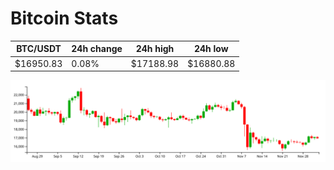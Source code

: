 # Bitcoin Stats

BTC/USDT|24h change|24h high|24h low|
|---|---|---|---|
|$16950.83|0.08%|$17188.98|$16880.88|

<img src="./chart.svg">
